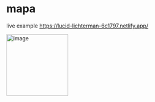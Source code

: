 # mapa

live example https://lucid-lichterman-6c1797.netlify.app/

<img width="161" alt="image" src="https://user-images.githubusercontent.com/388386/133261858-b7942cfc-06d3-45e9-992c-bf5d989e559f.png">
